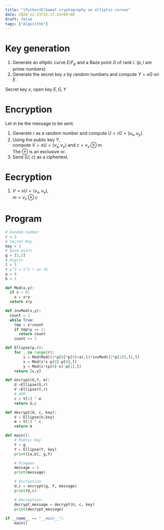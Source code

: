 ```yaml
---
title: "[Python]ElGamal cryptography on elliptic curves"
date: 2020-12-23T15:17:23+09:00
draft: false
tags: ["Algorithm"] 
---
```

<!--more-->
# Key generation
1. Generate an elliptic curve $E/F_p$ and a Baze point $G$ of rank $l$. ($p,l$ are prime numbers)
2. Generate the secret key $x$ by random numbers and compute $Y=xG$ on $E$.

Secret key $x$, open key $E,G,Y$

# Encryption
Let $m$ be the message to be sent.
1. Generate $r$ as a random number and compute $U=rG=(u_x,u_y)$.
2. Using the public key $Y$,   
compute $V = xU =(v_x,v_y)$ and $c=v_x\oplus m$.  
The $\oplus$ is an exclusive or.
3. Send $(U,c)$ as a ciphertext.

# Eecryption
1. $V=xU=(v_x,v_y)$,  
$m=v_x\oplus c$

# Program
```python
# Random number
r = 3
# Secret Key
key = 3
# Base point
g = [2,2]
# Digits
l = 5
# y^2 = x^3 + ax +b
a = 0
b = 1

def Mod(x,y):
  if x < 0:
    x = x+y
  return x%y

def invMod(x,y):
  count = 1
  while True:
    tmp = x*count
    if tmp%y == 1:
      return count
    count += 1

def Ellipse(p,r):
    for _ in range(r):
        s = Mod(Mod((3*p[0]*p[0]+a),l)*invMod((2*p[1]),l),l)
        x = Mod(s*s-p[0]-p[0],l)
        y = Mod(s*(p[0]-x)-p[1],l)
    return [x,y]

def encrypt(G,Y, m):
    U =Ellipse(G,r)
    V =Ellipse(Y,r)
    # XOR
    c = V[1] ^ m
    return U,c

def decrypt(U, c, key):
    V = Ellipse(U,key)
    m = V[1] ^ c
    return m

def main():
    # Public Key
    Y = g
    Y = Ellipse(Y, key) 
    print([a,b], g,Y)

    # Pingwen
    message = 4
    print(message)

    # Encryption
    U,c = encrypt(g, Y, message)
    print(U,c)

    # Decryption
    decrypt_message = decrypt(U, c, key)
    print(decrypt_message)
    
if __name__ == "__main__":
    main()
```
